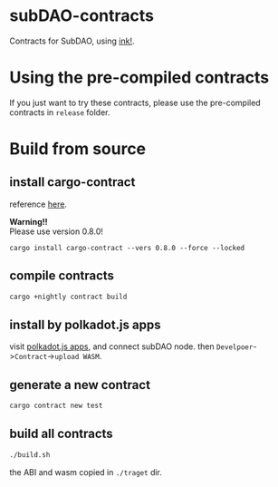 # subDAO-contracts
Contracts for SubDAO, using [ink!](https://github.com/paritytech/ink).


# Using the pre-compiled contracts
If you just want to try these contracts, please use the pre-compiled contracts in `release` folder.


# Build from source
## install cargo-contract
reference [here]().

**Warning!!**  
Please use version 0.8.0!  
```
cargo install cargo-contract --vers 0.8.0 --force --locked
```

## compile contracts
```bash
cargo +nightly contract build
```

## install by polkadot.js apps
visit [polkadot.js apps](https://polkadot.js.org/apps/), and connect subDAO node.
then `Develpoer`->`Contract`->`upload WASM`.

## generate a new contract
```bash
cargo contract new test
```

## build all contracts
```bash
./build.sh
```
the ABI and wasm copied in `./traget` dir.
